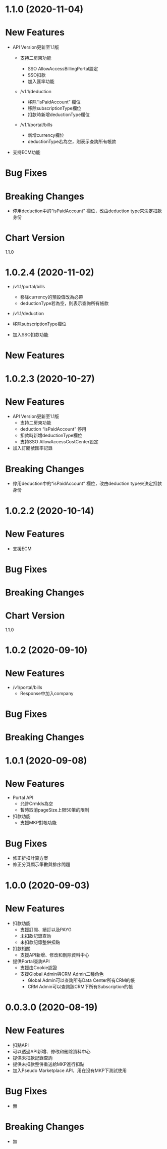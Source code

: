 # 1.1.0 (2020-11-04)

# **New Features**

- API Version更新至1.1版

  - 支持二房東功能
    - SSO AllowAccessBillingPortal設定
    - SSO扣款
    - 加入匯率功能
  - /v1.1/deduction 
    - 移除“isPaidAccount” 欄位
    - 移除subscriptionType欄位
    - 扣款時新增deductionType欄位

  - /v1.1/portal/bills
    - 新增currency欄位
    - deductionType若為空，則表示查詢所有帳款

- 支持ECM功能

# **Bug Fixes**

# **Breaking Changes**

- 停用deduction中的“isPaidAccount” 欄位，改由deduction type來決定扣款身份

# **Chart Version**

1.1.0



# 1.0.2.4 (2020-11-02)
- /v1.1/portal/bills

  - 移除currency的預設值改為必帶
  - deductionType若為空，則表示查詢所有帳款
-  /v1.1/deduction 
  - 移除subscriptionType欄位
- 加入SSO扣款功能


# **New Features**
# 1.0.2.3 (2020-10-27)

# **New Features**

- API Version更新至1.1版
	- 支持二房東功能
	- deduction “isPaidAccount” 停用
	- 扣款時新增deductionType欄位
	- 支持SSO AllowAccessCostCenter設定
- 加入訂閱號匯率記錄
# **Breaking Changes**
- 停用deduction中的“isPaidAccount” 欄位，改由deduction type來決定扣款身份
# 1.0.2.2 (2020-10-14)

# **New Features**
- 支援ECM

# **Bug Fixes**

# **Breaking Changes**

# **Chart Version**
1.1.0
# 1.0.2 (2020-09-10)
# **New Features**
- /v1/portal/bills 
  - Response中加入company

# **Bug Fixes**

# **Breaking Changes**

# 1.0.1 (2020-09-08)

# **New Features**

- Portal API
  - 允許CrmIds為空
  - 暫時取消pageSize上限50筆的限制
- 扣款功能
  - 支援MKP對帳功能

# **Bug Fixes**

  - 修正折扣計算方案
  - 修正分頁顯示筆數與排序問題

# 1.0.0 (2020-09-03)

# **New Features**

- 扣款功能
  - 支援訂閱、續訂以及PAYG
  - 未扣款記錄查詢
  - 未扣款記錄整併扣點
- 扣款相關
  - 支援API新增、修改和刪除資料中心
- 提供Portal查詢API
  - 支援由Cookie認證
  - 支援Global Admin與CRM Admin二種角色
    - Global Admin可以查詢所有Data Center所有CRM的帳
    - CRM Admin可以查詢該CRM下所有Subscription的帳

# 0.0.3.0 (2020-08-19)

# **New Features**

- 扣點API
- 可以透過API新增、修改和刪除資料中心
- 提供未扣款記錄查詢
- 提供未扣款整併重送給MKP進行扣點
- 加入Pseudo Marketplace API，用在沒有MKP下測試使用

# **Bug Fixes**

- 無

# **Breaking Changes**

- 無
